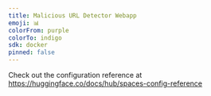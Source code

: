 ```yaml
---
title: Malicious URL Detector Webapp
emoji: 📊
colorFrom: purple
colorTo: indigo
sdk: docker
pinned: false
---
```


Check out the configuration reference at https://huggingface.co/docs/hub/spaces-config-reference
